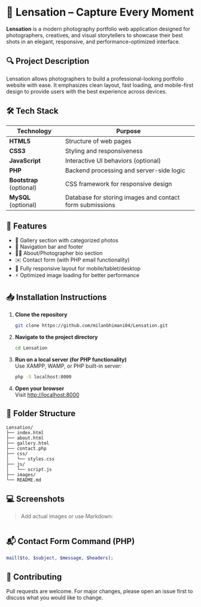 # 📸 Lensation – Capture Every Moment

**Lensation** is a modern photography portfolio web application designed for photographers, creatives, and visual storytellers to showcase their best shots in an elegant, responsive, and performance-optimized interface.

## 🔍 Project Description

Lensation allows photographers to build a professional-looking portfolio website with ease. It emphasizes clean layout, fast loading, and mobile-first design to provide users with the best experience across devices.

## 🛠️ Tech Stack

| Technology | Purpose |
|------------|---------|
| **HTML5**  | Structure of web pages |
| **CSS3**   | Styling and responsiveness |
| **JavaScript** | Interactive UI behaviors (optional) |
| **PHP**    | Backend processing and server-side logic |
| **Bootstrap** (optional) | CSS framework for responsive design |
| **MySQL** (optional) | Database for storing images and contact form submissions |

## 🚀 Features

- 📂 Gallery section with categorized photos
- 🧭 Navigation bar and footer
- 🧑‍💼 About/Photographer bio section
- ✉️ Contact form (with PHP email functionality)
- 📱 Fully responsive layout for mobile/tablet/desktop
- ⚡ Optimized image loading for better performance

## 📥 Installation Instructions

1. **Clone the repository**
   ```bash
   git clone https://github.com/milanbhimani04/Lensation.git
   ```

2. **Navigate to the project directory**
   ```bash
   cd Lensation
   ```

3. **Run on a local server (for PHP functionality)**  
   Use XAMPP, WAMP, or PHP built-in server:
   ```bash
   php -S localhost:8000
   ```

4. **Open your browser**  
   Visit [http://localhost:8000](http://localhost:8000)

## 🧪 Folder Structure

```
Lensation/
├── index.html
├── about.html
├── gallery.html
├── contact.php
├── css/
│   └── styles.css
├── js/
│   └── script.js
├── images/
└── README.md
```

## 💻 Screenshots

> Add actual images or use Markdown:
```

```

## 📬 Contact Form Command (PHP)

```php
mail($to, $subject, $message, $headers);
```

## 🤝 Contributing

Pull requests are welcome. For major changes, please open an issue first to discuss what you would like to change.

